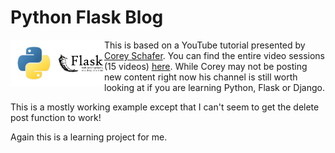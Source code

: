 # Python Flask Blog

<img align="left" alt="Python" width=75px src="https://raw.githubusercontent.com/github/explore/80688e429a7d4ef2fca1e82350fe8e3517d3494d/topics/python/python.png" />
<img align="left" alt="Flask" width=75px src="https://raw.githubusercontent.com/github/explore/80688e429a7d4ef2fca1e82350fe8e3517d3494d/topics/flask/flask.png" />

This is based on a YouTube tutorial presented by [Corey Schafer](https://www.youtube.com/channel/UCCezIgC97PvUuR4_gbFUs5g). You can find the entire video sessions (15 videos) [here](https://www.youtube.com/playlist?list=PL-osiE80TeTs4UjLw5MM6OjgkjFeUxCYH). While Corey may not be posting new content right now his channel is still worth looking at if you are learning Python, Flask or Django.

This is a mostly working example except that I can't seem to get the delete post function to work!

Again this is a learning project for me.

